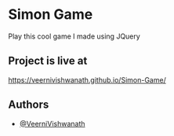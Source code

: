 # Simon Game

Play this cool game I made using JQuery

## Project is live at

https://veernivishwanath.github.io/Simon-Game/

## Authors

- [@VeerniVishwanath](https://github.com/VeerniVishwanath)
